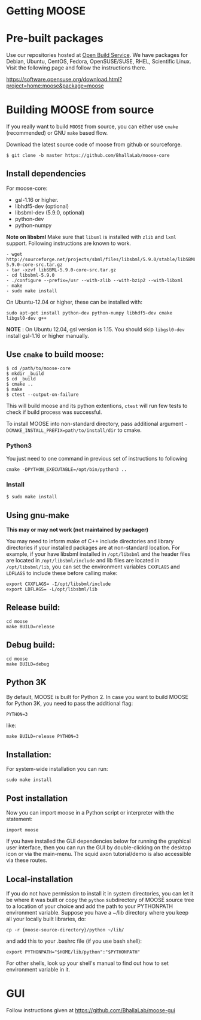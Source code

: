 # Getting MOOSE 

# Pre-built packages

Use our repositories hosted at [Open Build Service](http://build.opensuse.org).
We have packages for Debian, Ubuntu, CentOS, Fedora, OpenSUSE/SUSE, RHEL,
Scientific Linux.  Visit the following page and follow the instructions there. 

https://software.opensuse.org/download.html?project=home:moose&package=moose

# Building MOOSE from source

If you really want to build `MOOSE` from source, you can either use `cmake` (recommended) 
or GNU `make` based flow.

Download the latest source code of moose from github or sourceforge.

    $ git clone -b master https://github.com/BhallaLab/moose-core

## Install dependencies

For moose-core:

- gsl-1.16 or higher.
- libhdf5-dev (optional) 
- libsbml-dev (5.9.0, optional)
- python-dev 
- python-numpy 

__Note on libsbml__
Make sure that `libsml` is installed with `zlib` and `lxml` support. Following instructions 
are known to work.

    - wget http://sourceforge.net/projects/sbml/files/libsbml/5.9.0/stable/libSBML-5.9.0-core-src.tar.gz
    - tar -xzvf libSBML-5.9.0-core-src.tar.gz 
    - cd libsbml-5.9.0 
    - ./configure --prefix=/usr --with-zlib --with-bzip2 --with-libxml 
    - make 
    - sudo make install 

On Ubuntu-12.04 or higher, these can be installed with:
    
    sudo apt-get install python-dev python-numpy libhdf5-dev cmake libgsl0-dev g++ 

__NOTE__ : On Ubuntu 12.04, gsl version is 1.15. You should skip `libgsl0-dev` install gsl-1.16 or higher manually.

## Use `cmake` to build moose:
    
    $ cd /path/to/moose-core 
    $ mkdir _build
    $ cd _build 
    $ cmake ..
    $ make  
    $ ctest --output-on-failure

This will build moose and its python extentions, `ctest` will run few tests to
check if build process was successful.

To install MOOSE into non-standard directory, pass additional argument `-DCMAKE_INSTALL_PREFIX=path/to/install/dir` to cmake.

### Python3 

You just need to one command in previous set of instructions to following 

    cmake -DPYTHON_EXECUTABLE=/opt/bin/python3 ..

### Install

    $ sudo make install

##  Using gnu-make

__This may or may not work (not maintained by packager)__

You may need to inform make of C++ include directories and library directories
if your installed packages are at non-standard location. For example, if your
have libsbml installed in `/opt/libsbml` and the header files are located in
`/opt/libsbml/include` and lib files are located in `/opt/libsbml/lib`, you can
set the environment variables `CXXFLAGS` and `LDFLAGS` to include these before
calling make:

    export CXXFLAGS= -I/opt/libsbml/include
    export LDFLAGS= -L/opt/libsbml/lib

  
## Release build:

    cd moose
    make BUILD=release

## Debug build:
    
    cd moose
    make BUILD=debug

## Python 3K

By default, MOOSE is built for Python 2. In case you want to build MOOSE for
Python 3K, you need to pass the additional flag:

    PYTHON=3

like:
     
    make BUILD=release PYTHON=3

## Installation:

For system-wide installation you can run:

    sudo make install

## Post installation 

Now you can import moose in a Python script or interpreter with the statement:

    import moose
     
If you have installed the GUI dependencies below for running the graphical user
interface, then you can run the GUI by double-clicking on the desktop icon or
via the main-menu.  The squid axon tutorial/demo is also accessible via these
routes.

## Local-installation

If you do not have permission to install it in system directories, you can let
it be where it was built or copy the `python` subdirectory of MOOSE source tree
to a location of your choice and add the path to your PYTHONPATH environment
variable. Suppose you have a ~/lib directory where you keep all your locally
built libraries, do:

    cp -r {moose-source-directory}/python ~/lib/
 
and add this to your .bashrc file (if you use bash shell):

    export PYTHONPATH="$HOME/lib/python":"$PYTHONPATH"

For other shells, look up your shell's manual to find out how to set environment
variable in it.

# GUI

Follow instructions given at https://github.com/BhallaLab/moose-gui
